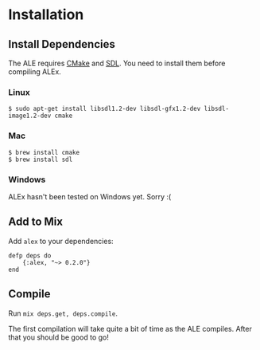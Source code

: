 # Installation

## Install Dependencies

The ALE requires [CMake](https://cmake.org/) and [SDL](https://www.libsdl.org/). You need to install them before compiling ALEx.

### Linux

```
$ sudo apt-get install libsdl1.2-dev libsdl-gfx1.2-dev libsdl-image1.2-dev cmake
```

### Mac

```
$ brew install cmake
$ brew install sdl
```

### Windows

ALEx hasn't been tested on Windows yet. Sorry :(

## Add to Mix

Add `alex` to your dependencies:

```
defp deps do
    {:alex, "~> 0.2.0"}
end
```

## Compile

Run `mix deps.get, deps.compile`.

The first compilation will take quite a bit of time as the ALE compiles. After that you should be good to go!